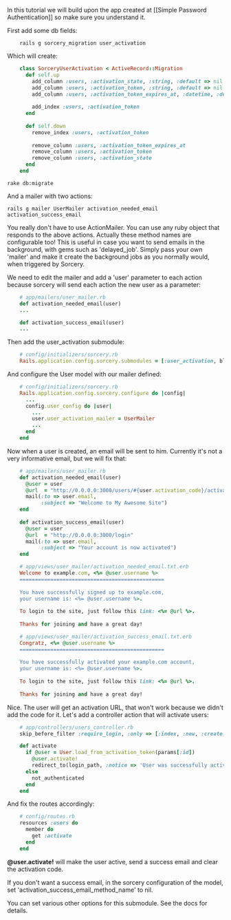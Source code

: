 In this tutorial we will build upon the app created at [[Simple Password Authentication]] so make sure you understand it.

First add some db fields:
```
    rails g sorcery_migration user_activation
```


Which will create:
```ruby
    class SorceryUserActivation < ActiveRecord::Migration
      def self.up
        add_column :users, :activation_state, :string, :default => nil
        add_column :users, :activation_token, :string, :default => nil
        add_column :users, :activation_token_expires_at, :datetime, :default => nil
        
        add_index :users, :activation_token
      end
    
      def self.down
        remove_index :users, :activation_token
        
        remove_column :users, :activation_token_expires_at
        remove_column :users, :activation_token
        remove_column :users, :activation_state
      end
    end
```

    rake db:migrate

And a mailer with two actions:

    rails g mailer UserMailer activation_needed_email activation_success_email



You really don't have to use ActionMailer. You can use any ruby object that responds to the above actions. Actually these method names are configurable too! This is useful in case you want to send emails in the background, with gems such as 'delayed_job'. Simply pass your own 'mailer' and make it create the background jobs as you normally would, when triggered by Sorcery.


We need to edit the mailer and add a 'user' parameter to each action because sorcery will send each action the new user as a parameter:
```ruby
    # app/mailers/user_mailer.rb
    def activation_needed_email(user)
    ...

    def activation_success_email(user)
    ...
```

Then add the user_activation submodule:
```ruby
    # config/initializers/sorcery.rb
    Rails.application.config.sorcery.submodules = [:user_activation, blabla, blablu, ...]
```

And configure the User model with our mailer defined:
```ruby
    # config/initializers/sorcery.rb
    Rails.application.config.sorcery.configure do |config|
      ...
      config.user_config do |user|
        ...
        user.user_activation_mailer = UserMailer
        ...
      end
    end
```

Now when a user is created, an email will be sent to him. Currently it's not a very informative email, but we will fix that:
```ruby
    # app/mailers/user_mailer.rb
    def activation_needed_email(user)
      @user = user
      @url  = "http://0.0.0.0:3000/users/#{user.activation_code}/activate"
      mail(:to => user.email,
           :subject => "Welcome to My Awesome Site")
    end
    
    def activation_success_email(user)
      @user = user
      @url  = "http://0.0.0.0:3000/login"
      mail(:to => user.email,
           :subject => "Your account is now activated")
    end
```
```ruby
    # app/views/user_mailer/activation_needed_email.txt.erb
    Welcome to example.com, <%= @user.username %>
    ===============================================
     
    You have successfully signed up to example.com,
    your username is: <%= @user.username %>.
     
    To login to the site, just follow this link: <%= @url %>.
     
    Thanks for joining and have a great day!
```
```ruby
    # app/views/user_mailer/activation_success_email.txt.erb
    Congratz, <%= @user.username %>
    ===============================================
     
    You have successfully activated your example.com account,
    your username is: <%= @user.username %>.
     
    To login to the site, just follow this link: <%= @url %>.
     
    Thanks for joining and have a great day!
```

Nice. The user will get an activation URL, that won't work because we didn't add the code for it. Let's add a controller action that will activate users:
```ruby
    # app/controllers/users_controller.rb
    skip_before_filter :require_login, :only => [:index, :new, :create, :activate]

    def activate
      if @user = User.load_from_activation_token(params[:id])
        @user.activate!
        redirect_to(login_path, :notice => 'User was successfully activated.')
      else
        not_authenticated
      end
    end
```

And fix the routes accordingly:
```ruby
    # config/routes.rb
    resources :users do
      member do
        get :activate
      end
    end
```

**@user.activate!** will make the user active, send a success email and clear the activation code.

If you don't want a success email, in the sorcery configuration of the model, set 'activation_success_email_method_name' to nil.

You can set various other options for this submodule. See the docs for details.